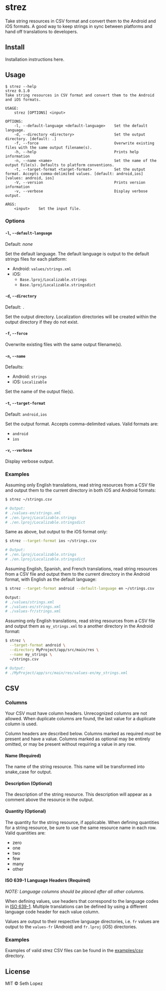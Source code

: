 # strez

Take string resources in CSV format and convert them to the Android and iOS
formats. A good way to keep strings in sync between platforms and hand off
translations to developers.

## Install

Installation instructions here.

## Usage

```
$ strez --help
strez 0.1.0
Take string resources in CSV format and convert them to the Android and iOS formats.

USAGE:
    strez [OPTIONS] <input>

OPTIONS:
    -l, --default-language <default-language>    Set the default language.
    -d, --directory <directory>                  Set the output directory. [default: .] 
    -f, --force                                  Overwrite existing files with the same output filename(s).
    -h, --help                                   Prints help information
    -n, --name <name>                            Set the name of the output file(s). Defaults to platform conventions.
    -t, --target-format <target-format>          Set the output format. Accepts comma-delimited values. [default: android,ios]  [values: android, ios]
    -V, --version                                Prints version information
    -v, --verbose                                Display verbose output.

ARGS:
    <input>    Set the input file.
```

### Options

#### `-l`, `--default-language`

Default: _none_

Set the default language. The default language is output to the default strings
files for each platform:

- Android: `values/strings.xml`
- iOS:
    - `Base.lproj/Localizable.strings`
    - `Base.lproj/Localizable.stringsdict`

#### `-d`, `--directory`

Default: `.`

Set the output directory. Localization directories will be created within the
output directory if they do not exist.

#### `-f`, `--force`

Overwrite existing files with the same output filename(s).

#### `-n`, `--name`

Defaults:

- Android: `strings`
- iOS: `Localizable`

Set the name of the output file(s).

#### `-t`, `--target-format`

Default: `android,ios`

Set the output format. Accepts comma-delimited values. Valid formats are:

- `android`
- `ios`

#### `-v`, `--verbose`

Display verbose output.

### Examples

Assuming only English translations, read string resources from a CSV file and
output them to the current directory in both iOS and Android formats:

```sh
$ strez ~/strings.csv

# Output:
# ./values-en/strings.xml
# ./en.lproj/Localizable.strings
# ./en.lproj/Localizable.stringsdict
```

Same as above, but output to the iOS format only:

```sh
$ strez --target-format ios ~/strings.csv

# Output:
# ./en.lproj/Localizable.strings
# ./en.lproj/Localizable.stringsdict
```

Assuming English, Spanish, and French translations, read string resources from a
CSV file and output them to the current directory in the Android format, with
English as the default language:

```sh
$ strez --target-format android --default-language en ~/strings.csv

Output:
# ./values/strings.xml
# ./values-es/strings.xml
# ./values-fr/strings.xml
```

Assuming only English translations, read string resources from a CSV file and
output them as `my_strings.xml` to a another directory in the Android format:

```sh
$ strez \
  --target-format android \
  --directory MyProject/app/src/main/res \
  --name my_strings \
  ~/strings.csv

# Output:
# ./MyProject/app/src/main/res/values-en/my_strings.xml
```

## CSV

### Columns

Your CSV must have column headers. Unrecognized columns are not allowed. When
duplicate columns are found, the last value for a duplicate column is used.

Column headers are described below. Columns marked as required _must_ be present
and have a value. Columns marked as optional may be entirely omitted, or may be
present without requiring a value in any row.

#### Name (Required)

The name of the string resource. This name will be transformed into snake_case
for output.

#### Description (Optional)

The description of the string resource. This description will appear as a
comment above the resource in the output.

#### Quantity (Optional)

The quantity for the string resource, if applicable. When defining quantities
for a string resource, be sure to use the same resource name in each row. Valid
quantities are:

- zero
- one
- two
- few
- many
- other

#### ISO 639-1 Language Headers (Required)

_NOTE: Language columns should be placed after all other columns._

When defining values, use headers that correspond to the language codes in
[ISO 639-1](https://en.wikipedia.org/wiki/List_of_ISO_639-1_codes). Multiple
translations can be defined by using a different language code header for each
value column.

Values are output to their respective language directories, i.e. `fr` values are
output to the `values-fr` (Android) and `fr.lproj` (iOS) directories.

### Examples

Examples of valid strez CSV files can be found in the
[examples/csv](examples/csv) directory.

## License

MIT &copy; Seth Lopez